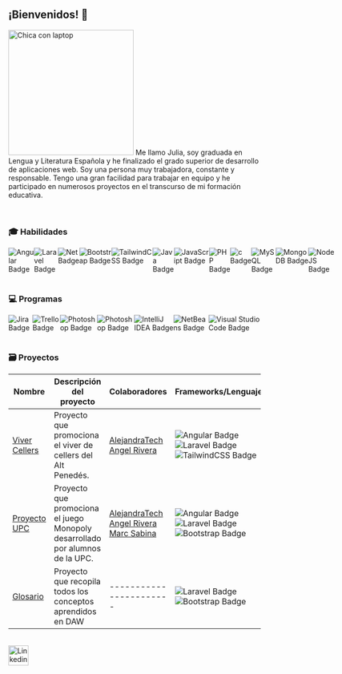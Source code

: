 ## ¡Bienvenidos! :wave:

<img src="https://img.freepik.com/premium-vector/girl-with-laptop-vector_951778-16359.jpg" alt="Chica con laptop" width="250"/> Me llamo Julia, soy graduada en Lengua y Literatura Española y he finalizado el grado superior de desarrollo de aplicaciones web. Soy una persona muy trabajadora, constante y responsable. Tengo una gran facilidad para trabajar en equipo y he participado en numerosos proyectos en el transcurso de mi formación educativa.

<br>

###  :mortar_board: Habilidades

<div style="display: flex; justify-content: space-around;">
    <img src="https://img.shields.io/badge/angular-%23DD0031.svg?style=for-thebadge&logo=angular&logoColor=white" alt="Angular Badge"/>
    <img src="https://img.shields.io/badge/laravel-%23FF2D20.svg?style=for-thebadge&logo=laravel&logoColor=white" alt="Laravel Badge"/>
     <img src="https://img.shields.io/badge/.NET-512BD4?logo=dotnet&logoColor=fff" alt="Net Badge"/>
    <img src="https://img.shields.io/badge/bootstrap-%238511FA.svg?style=forthebadge&logo=bootstrap&logoColor=white" alt="Bootstrap Badge"/>
    <img src="https://img.shields.io/badge/tailwindcss-%2338B2AC.svg?style=forthebadge&logo=tailwind-css&logoColor=white" alt="TailwindCSS Badge"/>
    <img src="https://img.shields.io/badge/java-%23ED8B00.svg?style=forthebadge&logo=openjdk&logoColor=white" alt="Java Badge"/>
    <img src="https://img.shields.io/badge/javascript-%23323330.svg?style=forthebadge&logo=javascript&logoColor=%23F7DF1E" alt="JavaScript Badge"/>
    <img src="https://img.shields.io/badge/php-%23777BB4.svg?style=forthebadge&logo=php&logoColor=white" alt="PHP Badge"/>
    <img src="https://custom-icon-badges.demolab.com/badge/C%23-%23239120.svg?logo=cshrp&logoColor=white" alt="c Badge"/>
    <img src="https://img.shields.io/badge/mysql-4479A1.svg?style=forthebadge&logo=mysql&logoColor=white" alt="MySQL Badge"/>
    <img src="https://img.shields.io/badge/MongoDB-%234ea94b.svg?style=forthebadge&logo=mongodb&logoColor=white" alt="MongoDB Badge"/>
    <img src="https://img.shields.io/badge/node.js-6DA55F?style=forthebadge&logo=node.js&logoColor=white" alt="NodeJS Badge"/>
</div>

<br>

###  :computer: Programas
<div style="display: flex; justify-content: space-around;">
    <img src="https://img.shields.io/badge/Jira-0052CC?logo=jira&logoColor=fff" alt="Jira Badge"/>
    <img src="https://img.shields.io/badge/Trello-0052CC?logo=trello&logoColor=fff" alt="Trello Badge"/>
    <img src="https://img.shields.io/badge/Adobe%20Photoshop-31A8FF?logo=Adobe%20Photoshop&logoColor=black" alt="Photoshop Badge"/>
        <img src="https://img.shields.io/badge/Figma-F24E1E?logo=figma&logoColor=white" alt="Photoshop Badge"/>
            <img src="https://img.shields.io/badge/IntelliJIDEA-000000.svg?logo=intellij-idea&logoColor=white" alt="IntelliJ IDEA Badge"/>
            <img src="https://img.shields.io/badge/NetBeans%20IDE-1B6AC6.svg?logo=apache-netbeans-ide&logoColor=white" alt="NetBeans Badge"/>
         <img src="https://custom-icon-badges.demolab.com/badge/Visual%20Studio%20Code-0078d7.svg?logo=vsc&logoColor=white" alt="Visual Studio Code Badge"/>
</div>

<br>

### :card_file_box: Proyectos

| Nombre | Descripción del proyecto | Colaboradores | Frameworks/Lenguajes | Estado |
|--------|--------------------------|---------------|---------------------|--------|
|[Viver Cellers](https://github.com/AlejandraTech/viver-cellers) | Proyecto que promociona el viver de cellers del Alt Penedés. | [AlejandraTech](https://github.com/AlejandraTech)   [Angel Rivera](https://github.com/DarkAng10)|<img src="https://img.shields.io/badge/angular-%23DD0031.svg?style=for-thebadge&logo=angular&logoColor=white" alt="Angular Badge"/> <img src="https://img.shields.io/badge/laravel-%23FF2D20.svg?style=for-thebadge&logo=laravel&logoColor=white" alt="Laravel Badge"/> <img src="https://img.shields.io/badge/tailwindcss-%2338B2AC.svg?style=forthebadge&logo=tailwind-css&logoColor=white" alt="TailwindCSS Badge"/>| Finalizado
|[Proyecto UPC](https://github.com/marcsabinadev/monopoly) | Proyecto que promociona el juego Monopoly desarrollado por alumnos de la UPC. | [AlejandraTech](https://github.com/AlejandraTech)   [Angel Rivera](https://github.com/DarkAng10) [Marc Sabina](https://github.com/marcsabinadev)|<img src="https://img.shields.io/badge/angular-%23DD0031.svg?style=for-thebadge&logo=angular&logoColor=white" alt="Angular Badge"/> <img src="https://img.shields.io/badge/laravel-%23FF2D20.svg?style=for-thebadge&logo=laravel&logoColor=white" alt="Laravel Badge"/> <img src="https://img.shields.io/badge/bootstrap-%238511FA.svg?style=forthebadge&logo=bootstrap&logoColor=white" alt="Bootstrap Badge"/>| Finalizado
|[Glosario](https://github.com/Julia-1997/Glosario) | Proyecto que recopila todos los conceptos aprendidos en DAW| -----------------------|<img src="https://img.shields.io/badge/laravel-%23FF2D20.svg?style=for-thebadge&logo=laravel&logoColor=white" alt="Laravel Badge"/> <img src="https://img.shields.io/badge/bootstrap-%238511FA.svg?style=forthebadge&logo=bootstrap&logoColor=white" alt="Bootstrap Badge"/>| En proceso


<br>

<a href="https://www.linkedin.com/in/julia-prieto1997/" target="_blank">
    <img src="https://img.icons8.com/fluent-systems-regular/512/FD7E14/linkedin.png" alt="Linkedin" width="40"/>
</a>
